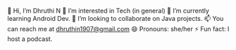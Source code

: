 👋 Hi, I’m Dhruthi N
👀 I’m interested in Tech (in general)
🌱 I’m currently learning Android Dev.
💞️ I’m looking to collaborate on Java projects.
📫 You can reach me at dhruthin1907@gmail.com
😄 Pronouns: she/her
⚡ Fun fact: I host a podcast.

<!---
dhruth-in/dhruth-in is a ✨ special ✨ repository because its `README.md` (this file) appears on your GitHub profile.
You can click the Preview link to take a look at your changes.
--->

